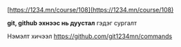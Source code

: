 
[https://1234.mn/course/108](https://1234.mn/course/108)

**git, github эхнээс нь дуустал** гэдэг сургалт

Нэмэлт хичээл
https://github.com/git1234mn/commands
